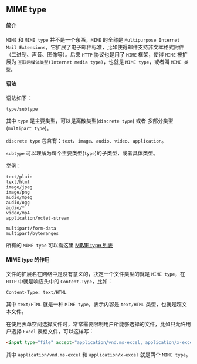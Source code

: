 ## MIME type
#### 简介
`MIME` 和 `MIME type` 并不是一个东西，`MIME` 的全称是 `Multipurpose Internet Mail Extensions`，它扩展了电子邮件标准，比如使得邮件支持非文本格式附件（二进制、声音、图像等）。后来 `HTTP` 协议也是用了 `MIME` 框架，使得 `MIME` 被扩展为 `互联网媒体类型(Internet media type)`，也就是 `MIME type`，或者叫 `MIME 类型`。

#### 语法
语法如下：
```
type/subtype
```
其中 `type` 是主要类型，可以是离散类型(`discrete type`) 或者 多部分类型(`multipart type`)。

`discrete type` 包含有：`text`、`image`、`audio`、`video`、`application`。

`subtype` 可以理解为每个主要类型(`type`)的子类型，或者具体类型。

举例：
```
text/plain
text/html
image/jpeg
image/png
audio/mpeg
audio/ogg
audio/*
video/mp4
application/octet-stream

multipart/form-data
multipart/byteranges
```
所有的 `MIME type` 可以看这里 [MIME type 列表](https://developer.mozilla.org/en-US/docs/Web/HTTP/Basics_of_HTTP/MIME_types/Complete_list_of_MIME_types)

#### MIME type 的作用
文件的扩展名在网络中是没有意义的，决定一个文件类型的就是 `MIME type`，在 `HTTP` 中就是响应头中的 `Content-Type`，比如：
```
Content-Type: text/HTML
```
其中 `text/HTML` 就是一种 `MIME type`，表示内容是 `text/HTML` 类型，也就是超文本文件。

在使用表单空间选择文件时，常常需要限制用户所能够选择的文件，比如只允许用户选择 `Excel` 表格文件，可以这样写：
```html
<input type="file" accept="application/vnd.ms-excel, application/x-excel">
```

其中 `application/vnd.ms-excel` 和 `application/x-excel` 就是两个 `MIME type`。